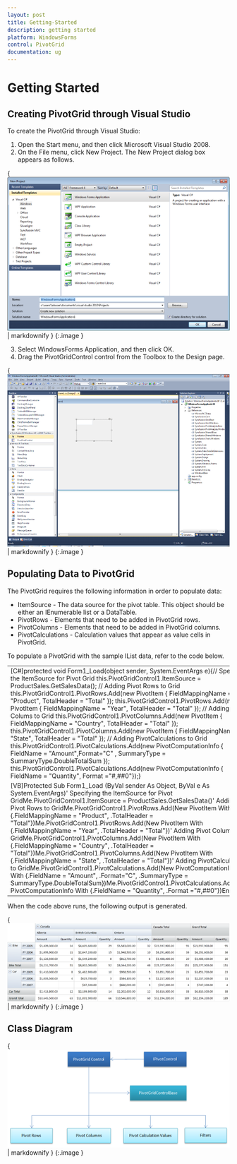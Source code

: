 ```yaml
---
layout: post
title: Getting-Started
description: getting started
platform: WindowsForms
control: PivotGrid
documentation: ug
---
```


# Getting Started

## Creating PivotGrid through Visual Studio

To create the PivotGrid through Visual Studio:

1. Open the Start menu, and then click Microsoft Visual Studio 2008. 
2. On the File menu, click New Project. The New Project dialog box appears as follows. 



{ ![](Getting-Started_images/Getting-Started_img1.png) | markdownify }
{:.image }




3. Select WindowsForms Application, and then click OK.
4. Drag the PivotGridControl control from the Toolbox to the Design page.



{ ![](Getting-Started_images/Getting-Started_img2.png) | markdownify }
{:.image }


## Populating Data to PivotGrid

The PivotGrid requires the following information in order to populate data:

* ItemSource - The data source for the pivot table. This object should be either an IEnumerable list or a DataTable.
* PivotRows - Elements that need to be added in PivotGrid rows.
* PivotColumns - Elements that need to be added in PivotGrid columns.
* PivotCalculations - Calculation values that appear as value cells in PivotGrid.



To populate a PivotGrid with the sample IList data, refer to the code below.

<table>
<tr>
<td>
[C#]protected void Form1_Load(object sender, System.EventArgs e){// Specifying the ItemSource for Pivot Grid            this.PivotGridControl1.ItemSource = ProductSales.GetSalesData();            // Adding Pivot Rows to Grid            this.PivotGridControl1.PivotRows.Add(new PivotItem { FieldMappingName = "Product", TotalHeader = "Total" });            this.PivotGridControl1.PivotRows.Add(new PivotItem { FieldMappingName = "Year", TotalHeader = "Total" });            // Adding Pivot Colums to Grid            this.PivotGridControl1.PivotColumns.Add(new PivotItem { FieldMappingName = "Country", TotalHeader = "Total" });            this.PivotGridControl1.PivotColumns.Add(new PivotItem { FieldMappingName = "State", TotalHeader = "Total" });            // Adding PivotCalculations to Grid            this.PivotGridControl1.PivotCalculations.Add(new PivotComputationInfo { FieldName = "Amount",Format="C" , SummaryType = SummaryType.DoubleTotalSum });            this.PivotGridControl1.PivotCalculations.Add(new PivotComputationInfo { FieldName = "Quantity", Format ="#,##0"});}</td></tr>
<tr>
<td>
 [VB]Protected Sub Form1_Load (ByVal sender As Object, ByVal e As System.EventArgs)' Specifying the ItemSource for Pivot GridMe.PivotGridControl1.ItemSource = ProductSales.GetSalesData()' Adding Pivot Rows to GridMe.PivotGridControl1.PivotRows.Add(New PivotItem With {.FieldMappingName = "Product", .TotalHeader = "Total"})Me.PivotGridControl1.PivotRows.Add(New PivotItem With {.FieldMappingName = "Year", .TotalHeader = "Total"})' Adding Pivot Colums to GridMe.PivotGridControl1.PivotColumns.Add(New PivotItem With {.FieldMappingName = "Country", .TotalHeader = "Total"})Me.PivotGridControl1.PivotColumns.Add(New PivotItem With {.FieldMappingName = "State", .TotalHeader = "Total"})' Adding PivotCalculations to GridMe.PivotGridControl1.PivotCalculations.Add(New PivotComputationInfo With {.FieldName = "Amount", .Format="C", .SummaryType = SummaryType.DoubleTotalSum})Me.PivotGridControl1.PivotCalculations.Add(New PivotComputationInfo With {.FieldName = "Quantity", .Format ="#,##0"})End Sub</td></tr>
</table>


When the code above runs, the following output is generated.

{ ![](Getting-Started_images/Getting-Started_img3.png) | markdownify }
{:.image }


## Class Diagram



{ ![](Getting-Started_images/Getting-Started_img4.png) | markdownify }
{:.image }


